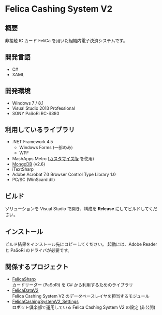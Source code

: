 Felica Cashing System V2
========================

## 概要
非接触 IC カード FeliCa を用いた組織内電子決済システムです。

## 開発言語
- C#
- XAML

## 開発環境
- Windows 7 / 8.1
- Visual Studio 2013 Professional
- SONY PaSoRi RC-S380

## 利用しているライブラリ
- .NET Framework 4.5
  - Windows Forms (一部のみ)
  - WPF
- MashApps.Metro ([カスタマイズ版](https://github.com/pine613/MahApps.Metro/tree/felica_master) を使用)
- [MongoDB](http://www.mongodb.org) (v2.6)
- iTextSharp
- Adobe Acrobat 7.0 Browser Control Type Library 1.0
- PC/SC (WinScard.dll)

## ビルド
ソリューションを Visual Studio で開き、構成を **Release** にしてビルドしてください。

## インストール
ビルド結果をインストール先にコピーしてください。
起動には、Adobe Reader と PaSoRi のドライバが必要です。

## 関係するプロジェクト
- [FelicaSharp](https://github.com/pine613/FelicaSharp)<br />
  カードリーダー (PaSoRi) を C# から利用するためのライブラリ
- [FelicaDataV2](https://github.com/pine613/FelicaDataV2)<br />
  Felica Cashing System V2 のデータベースレイヤを担当するモジュール
- [FelicaCashingSystemV2_Settings](https://github.com/RobotClubKut/FelicaCashingSystemV2_Settings)<br />
  ロボット倶楽部で運用している Felica Cashing System V2 の設定 (非公開)